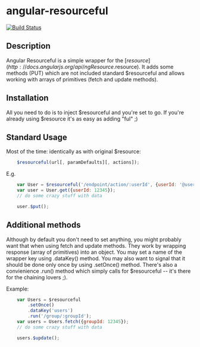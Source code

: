 angular-resourceful
===================

[![Build Status](https://travis-ci.org/vldc/angular-resourceful.png?branch=master)](https://travis-ci.org/vldc/angular-resourceful)

Description
-----------
Angular Resourceful is a simple wrapper for the [$resource](http://docs.angularjs.org/api/ngResource.$resource). It adds some methods (PUT) which are not included standard $resourceful and allows working with arrays of primitives (fetch and update methods).

Installation
------------
All you need to do is to inject $resourceful and you're set to go. If you're already using $resource it's as easy as adding "ful" ;)

Standard Usage
--------------
Most of the time: identically as with original $resource:
```javascript
    $resourceful(url[, paramDefaults][, actions]);
```

E.g.
```javascript
    var User = $resourceful('/endpoint/action/:userId', {userId: '@userId'});
    var user = User.get({userId: 12345});
    // do some crazy stuff with data

    user.$put();
```

Additional methods
------------------
Although by default you don't need to set anything, you might probably want that when using fetch and update methods. They work by wrapping response (array of primitives) into an object. You may set a name of the wrapper key using .dataKey() method. You may also want to signal that it should be done only once by using .setOnce() method. There's also a convienience .run() method which simply calls for $resourceful -- it's there for the chaining lovers ;).

Example:
```javascript
    var Users = $resourceful
        .setOnce()
        .dataKey('users')
        .run('/group/:groupId');
    var users = Users.fetch({groupId: 12345});
    // do some crazy stuff with data

    users.$update();
```